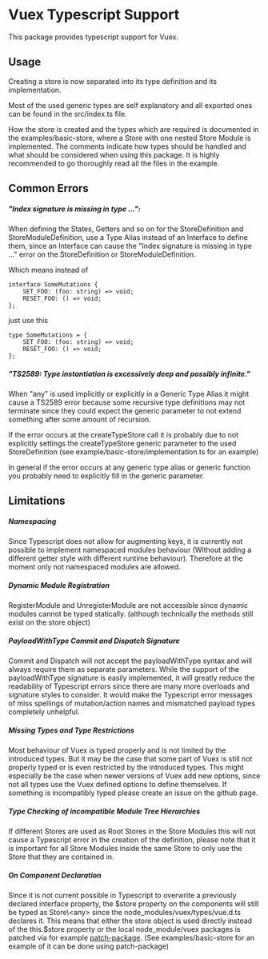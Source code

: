 # Vuex Typescript Support
This package provides typescript support for Vuex.

## Usage

Creating a store is now separated into its
type definition and its implementation.

Most of the used generic types are self explanatory and
all exported ones can be found in the src/index.ts file.

How the store is created and the types which are required
is documented in the examples/basic-store, where a Store with
one nested Store Module is implemented. The comments indicate
how types should be handled and what should be considered when using
this package. It is highly recommended to go thoroughly read all the files
in the example.

## Common Errors

##### "Index signature is missing in type ...":
When defining the States, Getters and so on for the StoreDefinition and StoreModuleDefinition,
use a Type Alias instead of an Interface to define them, since an Interface can cause the 
"Index signature is missing in type ..." error on the StoreDefinition or StoreModuleDefinition.

Which means instead of
```
interface SomeMutations {
    SET_FOO: (foo: string) => void;
    RESET_FOO: () => void;
};
```
just use this
```
type SomeMutations = {
    SET_FOO: (foo: string) => void;
    RESET_FOO: () => void;
};
```

##### "TS2589: Type instantiation is excessively deep and possibly infinite."
When "any" is used implicitly or explicitly in a Generic Type Alias it might cause a TS2589 error because some 
recursive type definitions may not terminate since they could expect the generic parameter to not extend something after
some amount of recursion.

If the error occurs at the createTypeStore call it is probably due to not explicitly
settings the createTypeStore generic parameter to the used StoreDefinition 
(see example/basic-store/implementation.ts for an example)

In general if the error occurs at any generic type alias or generic function you probably
need to explicitly fill in the generic parameter.

## Limitations

##### Namespacing
Since Typescript does not allow for augmenting keys, it is
currently not possible to implement namespaced modules behaviour
(Without adding a different getter style with different runtime
behaviour). Therefore at the moment only not namespaced modules are allowed.

##### Dynamic Module Registration
RegisterModule and UnregisterModule are not accessible since dynamic modules cannot be
typed statically. (although technically the methods still exist on the store object)

##### PayloadWithType Commit and Dispatch Signature
Commit and Dispatch will not accept the payloadWithType syntax and will always require them as separate
parameters. While the support of the payloadWithType signature is easily implemented, it will greatly
reduce the readability of Typescript errors since there are many more overloads and signature styles
to consider. It would make the Typescript error messages of miss spellings of mutation/action names and
mismatched payload types completely unhelpful.

##### Missing Types and Type Restrictions
Most behaviour of Vuex is typed properly and is not limited by the introduced types.
But it may be the case that some part of Vuex is still not properly typed or is even restricted by
the introduced types. This might especially be the case when newer versions of Vuex add new options,
since not all types use the Vuex defined options to define themselves. If something is incompatibly typed
please create an issue on the github page.

##### Type Checking of incompatible Module Tree Hierarchies
If different Stores are used as Root Stores in the Store Modules this will not cause a Typescript error in
the creation of the definition, please note that it is important for all Store Modules inside the same Store to
only use the Store that they are contained in.

##### On Component Declaration
Since it is not current possible in Typescript to overwrite a previously declared interface property, the
$store property on the components will still be typed as Store\<any> since the node_modules/vuex/types/vue.d.ts
declares it. This means that either the store object is used directly instead of the this.$store property or
the local node_module/vuex packages is patched via for example [patch-package]("https://www.npmjs.com/package/patch-package").
(See examples/basic-store for an example of it can be done using patch-package)
